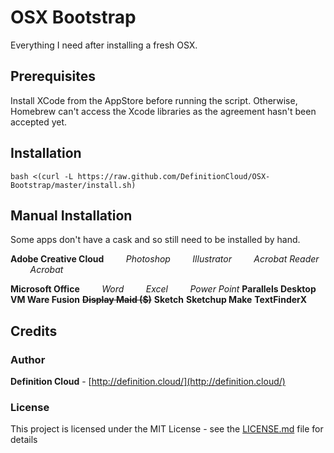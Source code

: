 # OSX Bootstrap
Everything I need after installing a fresh OSX.

## Prerequisites
Install XCode from the AppStore before running the script. Otherwise, Homebrew can't access the Xcode libraries as the agreement hasn't been accepted yet.

## Installation
``` 
bash <(curl -L https://raw.github.com/DefinitionCloud/OSX-Bootstrap/master/install.sh)
```
## Manual Installation
Some apps don't have a cask and so still need to be installed by hand.

**Adobe Creative Cloud**
&nbsp;&nbsp;&nbsp;&nbsp;&nbsp;&nbsp;&nbsp; *Photoshop*
&nbsp;&nbsp;&nbsp;&nbsp;&nbsp;&nbsp;&nbsp; *Illustrator*
&nbsp;&nbsp;&nbsp;&nbsp;&nbsp;&nbsp;&nbsp; *Acrobat Reader*
&nbsp;&nbsp;&nbsp;&nbsp;&nbsp;&nbsp;&nbsp; *Acrobat*

**Microsoft Office**
*&nbsp;&nbsp;&nbsp;&nbsp;&nbsp;&nbsp;&nbsp; Word
&nbsp;&nbsp;&nbsp;&nbsp;&nbsp;&nbsp;&nbsp; Excel
&nbsp;&nbsp;&nbsp;&nbsp;&nbsp;&nbsp;&nbsp; Power Point*
**Parallels Desktop**
**VM Ware Fusion**
**~~Display Maid ($)~~**
**Sketch**
**Sketchup Make**
**TextFinderX**

## Credits

### Author
**Definition Cloud** - [http://definition.cloud/](http://definition.cloud/)

### License
This project is licensed under the MIT License - see the [LICENSE.md](LICENSE.md) file for details
